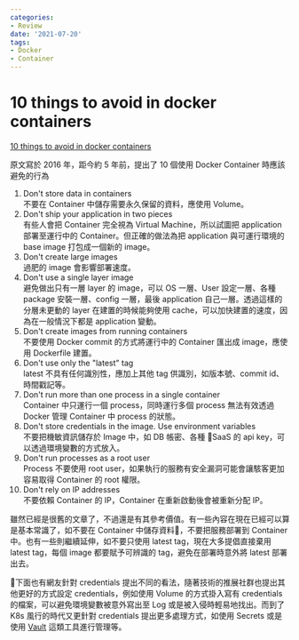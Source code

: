 ```yaml
---
categories:
- Review
date: '2021-07-20'
tags:
- Docker
- Container
---
```


# 10 things to avoid in docker containers

[10 things to avoid in docker containers](https://developers.redhat.com/blog/2016/02/24/10-things-to-avoid-in-docker-containers)

原文寫於 2016 年，距今約 5 年前，提出了 10 個使用 Docker Container 時應該避免的行為

1. Don't store data in containers  
   不要在 Container 中儲存需要永久保留的資料，應使用 Volume。
2. Don't ship your application in two pieces  
   有些人會把 Container 完全視為 Virtual Machine，所以試圖把 application 部署至運行中的 Container。但正確的做法為把 application 與可運行環境的 base image 打包成一個新的 image。
3. Don't create large images  
   過肥的 image 會影響部署速度。
4. Don't use a single layer image  
   避免做出只有一層 layer 的 image，可以 OS 一層、User 設定一層、各種 package 安裝一層、config 一層，最後 application 自己一層。透過這樣的分層未更動的 layer 在建置的時候能夠使用 cache，可以加快建置的速度，因為在一般情況下都是 application 變動。
5. Don't create images from running containers  
   不要使用 Docker commit 的方式將運行中的 Container 匯出成 image，應使用 Dockerfile 建置。
6. Don't use only the "latest" tag  
   latest 不具有任何識別性，應加上其他 tag 供識別，如版本號、commit id、時間戳記等。
7. Don't run more than one process in a single container  
   Container 中只運行一個 process，同時運行多個 process 無法有效透過 Docker 管理 Container 中 process 的狀態。
8. Don't store credentials in the image. Use environment variables  
   不要把機敏資訊儲存於 Image 中，如 DB 帳密、各種 SaaS 的 api key，可以透過環境變數的方式放入。
9. Don't run processes as a root user  
   Process 不要使用 root user，如果執行的服務有安全漏洞可能會讓駭客更加容易取得 Container 的 root 權限。
10. Don't rely on IP addresses  
    不要依賴 Container 的 IP，Container 在重新啟動後會被重新分配 IP。

雖然已經是很舊的文章了，不過還是有其參考價值。有一些內容在現在已經可以算是基本常識了，如不要在 Container 中儲存資料，不要把服務部署到 Container 中。也有一些則繼續延伸，如不要只使用 latest tag，現在大多提倡直接棄用 latest tag，每個 image 都要賦予可辨識的 tag，避免在部署時意外將 latest 部署出去。

下面也有網友針對 credentials 提出不同的看法，隨著技術的推展社群也提出其他更好的方式設定 credentials，例如使用 Volume 的方式掛入寫有 credentials 的檔案，可以避免環境變數被意外寫出至 Log 或是被入侵時輕易地找出。而到了 K8s 風行的時代又更針對 credentials 提出更多處理方式，如使用 Secrets 或是使用 [Vault](https://www.vaultproject.io/) 這類工具進行管理等。